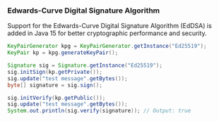 ### Edwards-Curve Digital Signature Algorithm 

Support for the Edwards-Curve Digital Signature Algorithm (EdDSA) is added in Java 15 for better cryptographic performance and security.

```java
KeyPairGenerator kpg = KeyPairGenerator.getInstance("Ed25519");
KeyPair kp = kpg.generateKeyPair();

Signature sig = Signature.getInstance("Ed25519");
sig.initSign(kp.getPrivate());
sig.update("test message".getBytes());
byte[] signature = sig.sign();

sig.initVerify(kp.getPublic());
sig.update("test message".getBytes());
System.out.println(sig.verify(signature)); // Output: true
```